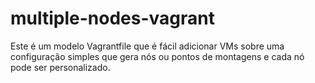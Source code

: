 # multiple-nodes-vagrant
Este é um modelo Vagrantfile que é fácil adicionar VMs sobre uma configuração  simples que gera nós ou pontos de montagens e cada nó pode ser personalizado. 
